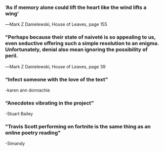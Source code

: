 ### ’As if memory alone could lift the heart like the wind lifts a wing’
―Mark Z Danielewski, House of Leaves, page 155

### "Perhaps because their state of naiveté is so appealing to us, even seductive offering such a simple resolution to an enigma. Unfortunately, denial also mean ignoring the possibility of peril.
―Mark Z Danielewski, House of Leaves, page 39

### “Infect someone with the love of the text” 
-karen ann donnachie

### “Anecdotes vibrating in the project” 
-Stuart Bailey

### "Travis Scott performing on fortnite is the same thing as an online poetry reading"
-Simandy

